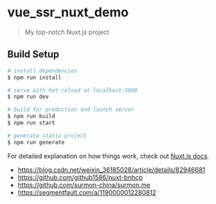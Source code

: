 # vue_ssr_nuxt_demo

> My top-notch Nuxt.js project

## Build Setup

``` bash
# install dependencies
$ npm run install

# serve with hot reload at localhost:3000
$ npm run dev

# build for production and launch server
$ npm run build
$ npm run start

# generate static project
$ npm run generate
```

For detailed explanation on how things work, check out [Nuxt.js docs](https://nuxtjs.org).

* https://blog.csdn.net/weixin_36185028/article/details/82946681
* https://github.com/github1586/nuxt-bnhcp
* https://github.com/surmon-china/surmon.me
* https://segmentfault.com/a/1190000012280812
